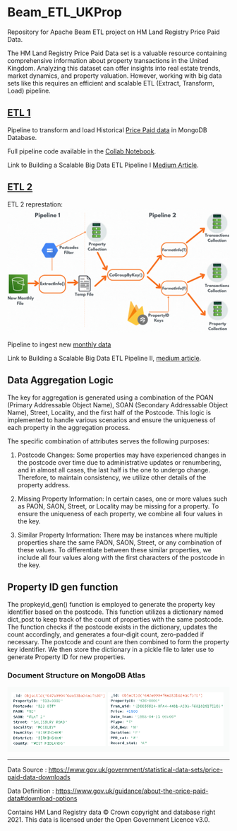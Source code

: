 # Beam_ETL_UKProp

Repository for Apache Beam ETL project on HM Land Registry Price Paid Data.

The HM Land Registry Price Paid Data set is a valuable resource containing comprehensive information about property transactions in the United Kingdom. Analyzing this dataset can offer insights into real estate trends, market dynamics, and property valuation. However, working with big data sets like this requires an efficient and scalable ETL (Extract, Transform, Load) pipeline.

## [ETL 1](https://github.com/BVK23/Beam_ETL_UKProp/tree/main/ETL%201)

Pipeline to transform and load Historical [Price Paid data](https://www.gov.uk/government/statistical-data-sets/price-paid-data-downloads#single-file) in MongoDB Database.

Full pipeline code available in the [Collab Notebook](https://colab.research.google.com/drive/164hv_14QChqeqKgc2arvwBYgOYWamaf6).

Link to Building a Scalable Big Data ETL Pipeline I [Medium Article](https://medium.com/@varunkrishna97/building-a-scalable-big-data-etl-pipeline-apache-beam-python-sdk-with-mongodb-and-s3-i-o-ab334edc9999).

## [ETL 2](https://github.com/BVK23/Beam_ETL_UKProp/tree/main/ETL%202)

ETL 2 represtation: ![GIF](https://github.com/BVK23/Beam_ETL_UKProp/blob/main/ETL%202/ETL2.gif)

Pipeline to ingest new [monthly data](https://www.gov.uk/government/statistical-data-sets/price-paid-data-downloads#april-2023-data-current-month)

Link to Building a Scalable Big Data ETL Pipeline II, [medium article](https://medium.com/@varunkrishna97/building-a-scalable-big-data-etl-pipeline-ii-apache-beam-python-sdk-with-mongodb-and-s3-i-o-59468a082e8b).

## Data Aggregation Logic

The key for aggregation is generated using a combination of the POAN (Primary Addressable Object Name), SOAN (Secondary Addressable Object Name), Street, Locality, and the first half of the Postcode. This logic is implemented to handle various scenarios and ensure the uniqueness of each property in the aggregation process.

The specific combination of attributes serves the following purposes:

1. Postcode Changes: Some properties may have experienced changes in the postcode over time due to administrative updates or renumbering, and in almost all cases, the last half is the one to undergo change. Therefore, to maintain consistency, we utilize other details of the property address.

2. Missing Property Information: In certain cases, one or more values such as PAON, SAON, Street, or Locality may be missing for a property. To ensure the uniqueness of each property, we combine all four values in the key.

3. Similar Property Information: There may be instances where multiple properties share the same PAON, SAON, Street, or any combination of these values. To differentiate between these similar properties, we include all four values along with the first characters of the postcode in the key.


## Property ID gen function

The propkeyid_gen() function is employed to generate the property key identifier based on the postcode. This function utilizes a dictionary named dict_post to keep track of the count of properties with the same postcode. The function checks if the postcode exists in the dictionary, updates the count accordingly, and generates a four-digit count, zero-padded if necessary. The postcode and count are then combined to form the property key identifier. We then store the dictionary in a pickle file to later use to generate Property ID  for new properties.

### Document Structure on MongoDB Atlas

![Image_of_Document_Struct](https://github.com/BVK23/Beam_ETL_UKProp/blob/main/ETL%201/MongoDB_coll_ilust.png)


---

Data Source : https://www.gov.uk/government/statistical-data-sets/price-paid-data-downloads 

Data Definition : https://www.gov.uk/guidance/about-the-price-paid-data#download-options

Contains HM Land Registry data © Crown copyright and database right 2021. This data is licensed under the Open Government Licence v3.0.
